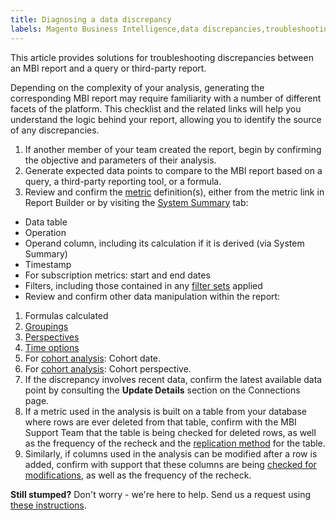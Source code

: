 ```yaml
---
title: Diagnosing a data discrepancy
labels: Magento Business Intelligence,data discrepancies,troubleshooting
---
```


This article provides solutions for troubleshooting discrepancies between an MBI report and a query or third-party report.

Depending on the complexity of your analysis, generating the corresponding MBI report may require familiarity with a number of different facets of the platform. This checklist and the related links will help you understand the logic behind your report, allowing you to identify the source of any discrepancies.

1. If another member of your team created the report, begin by confirming the objective and parameters of their analysis.
1. Generate expected data points to compare to the MBI report based on a query, a third-party reporting tool, or a formula.
1. Review and confirm the [metric](https://support.magento.com/hc/en-us/articles/360016504592-Create-metrics) definition(s), either from the metric link in Report Builder or by visiting the [System Summary](https://support.magento.com/hc/en-us/articles/360016730971-Understand-View-definitions-of-metrics-filters-columns-and-column-references-in-the-System-Summary) tab:

* Data table
* Operation
* Operand column, including its calculation if it is derived (via System Summary)
* Timestamp
* For subscription metrics: start and end dates
* Filters, including those contained in any [filter sets](https://support.magento.com/hc/en-us/articles/360016505492-Create-filter-sets) applied
* Review and confirm other data manipulation within the report:

1. Formulas calculated
1. [Groupings](https://support.magento.com/hc/en-us/articles/360016730831-Create-analyses-using-the-Report-Builder#groupsegment)
1. [Perspectives](https://support.magento.com/hc/en-us/articles/360016730831-Create-analyses-using-the-Report-Builder#filtersperspectivetime)
1. [Time options](https://support.magento.com/hc/en-us/articles/360016730831-Create-analyses-using-the-Report-Builder#settime)
1. For [cohort analysis](https://support.magento.com/hc/en-us/articles/360016504632-Create-cohort-analysis): Cohort date.
1. For [cohort analysis](https://support.magento.com/hc/en-us/articles/360016504632-Create-cohort-analysis): Cohort perspective.
1. If the discrepancy involves recent data, confirm the latest available data point by consulting the **Update Details** section on the Connections page.
1. If a metric used in the analysis is built on a table from your database where rows are ever deleted from that table, confirm with the MBI Support Team that the table is being checked for deleted rows, as well as the frequency of the recheck and the [replication method](https://support.magento.com/hc/en-us/articles/360016731631-Best-practice-Optimizing-your-database-for-analysis) for the table.
1. Similarly, if columns used in the analysis can be modified after a row is added, confirm with support that these columns are being [checked for modifications](https://support.magento.com/hc/en-us/articles/360016506452-Configuring-data-rechecks), as well as the frequency of the recheck.

 **Still stumped?** Don't worry - we're here to help. Send us a request using [these instructions](https://support.magento.com/hc/en-us/articles/360016505312).
